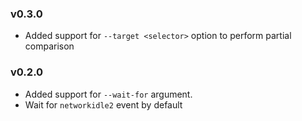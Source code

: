 ### v0.3.0

- Added support for `--target <selector>` option to perform partial comparison

### v0.2.0

- Added support for `--wait-for` argument.
- Wait for `networkidle2` event by default
